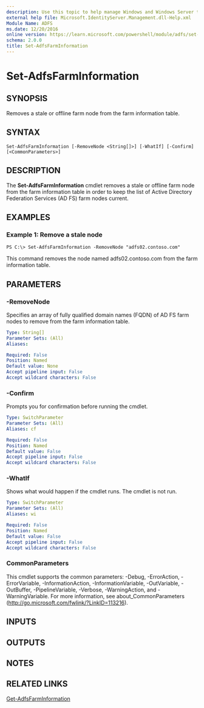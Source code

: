 ```yaml
---
description: Use this topic to help manage Windows and Windows Server technologies with Windows PowerShell.
external help file: Microsoft.IdentityServer.Management.dll-Help.xml
Module Name: ADFS
ms.date: 12/20/2016
online version: https://learn.microsoft.com/powershell/module/adfs/set-adfsfarminformation?view=windowsserver2016-ps&wt.mc_id=ps-gethelp
schema: 2.0.0
title: Set-AdfsFarmInformation
---
```


# Set-AdfsFarmInformation

## SYNOPSIS
Removes a stale or offline farm node from the farm information table.

## SYNTAX

```
Set-AdfsFarmInformation [-RemoveNode <String[]>] [-WhatIf] [-Confirm] [<CommonParameters>]
```

## DESCRIPTION
The **Set-AdfsFarmInformation** cmdlet removes a stale or offline farm node from the farm information table in order to keep the list of Active Directory Federation Services (AD FS) farm nodes current.

## EXAMPLES

### Example 1: Remove a stale node
```
PS C:\> Set-AdfsFarmInformation -RemoveNode "adfs02.contoso.com"
```

This command removes the node named adfs02.contoso.com from the farm information table.

## PARAMETERS

### -RemoveNode
Specifies an array of fully qualified domain names (FQDN) of AD FS farm nodes to remove from the farm information table.

```yaml
Type: String[]
Parameter Sets: (All)
Aliases: 

Required: False
Position: Named
Default value: None
Accept pipeline input: False
Accept wildcard characters: False
```

### -Confirm
Prompts you for confirmation before running the cmdlet.

```yaml
Type: SwitchParameter
Parameter Sets: (All)
Aliases: cf

Required: False
Position: Named
Default value: False
Accept pipeline input: False
Accept wildcard characters: False
```

### -WhatIf
Shows what would happen if the cmdlet runs.
The cmdlet is not run.

```yaml
Type: SwitchParameter
Parameter Sets: (All)
Aliases: wi

Required: False
Position: Named
Default value: False
Accept pipeline input: False
Accept wildcard characters: False
```

### CommonParameters
This cmdlet supports the common parameters: -Debug, -ErrorAction, -ErrorVariable, -InformationAction, -InformationVariable, -OutVariable, -OutBuffer, -PipelineVariable, -Verbose, -WarningAction, and -WarningVariable. For more information, see about_CommonParameters (http://go.microsoft.com/fwlink/?LinkID=113216).

## INPUTS

## OUTPUTS

## NOTES

## RELATED LINKS

[Get-AdfsFarmInformation](./Get-AdfsFarmInformation.md)

